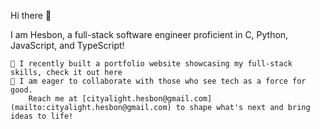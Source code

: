 Hi there 👋

I am Hesbon, a full-stack software engineer proficient in C, Python, JavaScript, and TypeScript!

    🌱 I recently built a portfolio website showcasing my full-stack skills, check it out here 
    👯 I am eager to collaborate with those who see tech as a force for good.
        Reach me at [cityalight.hesbon@gmail.com](mailto:cityalight.hesbon@gmail.com) to shape what's next and bring ideas to life!
